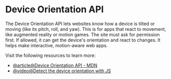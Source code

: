 # Device Orientation API

The Device Orientation API lets websites know how a device is tilted or moving (like its pitch, roll, and yaw). This is for apps that react to movement, like augmented reality or motion games. The site must ask for permission first. If allowed, it can get the device's orientation and react to changes. It helps make interactive, motion-aware web apps.

Visit the following resources to learn more:

- [@article@Device Orientation API - MDN](https://developer.mozilla.org/en-US/docs/Web/API/Device_orientation_events)
- [@video@Detect the device orientation with JS](https://www.youtube.com/watch?v=fMDuFoqSQfw)
